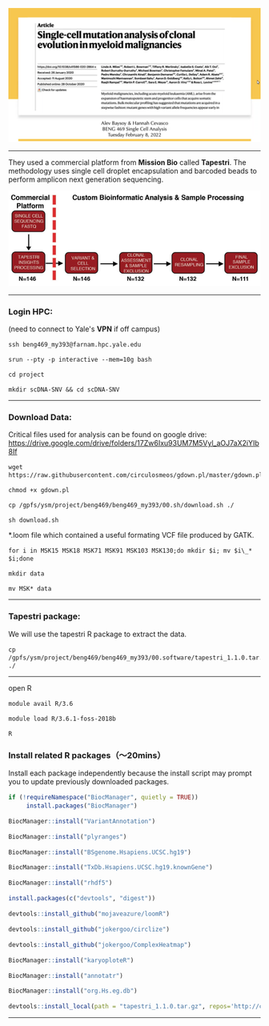 <p><img width="700" src="https://github.com/MingyuYang-Yale/BENG469/blob/main/SP21/Assignment2/Nature-paper.png" alt="foo bar" title="train &amp; tracks" /></p>

***
They used a commercial platform from **Mission Bio** called **Tapestri**. The methodology uses single cell droplet encapsulation and barcoded beads to perform amplicon next generation sequencing. 
<p><img width="700" src="https://github.com/MingyuYang-Yale/BENG469/blob/main/SP21/Assignment2/Pipeline.png" alt="foo bar" title="train &amp; tracks" /></p>

***
### Login HPC:
(need to connect to Yale's **VPN** if off campus)

```
ssh beng469_my393@farnam.hpc.yale.edu
```
```
srun --pty -p interactive --mem=10g bash
```
```
cd project
```
```
mkdir scDNA-SNV && cd scDNA-SNV
```

***
### Download Data:

Critical files used for analysis can be found on google drive: https://drive.google.com/drive/folders/17Zw6Ixu93UM7M5Vyl_aOJ7aX2iYIb8If

```
wget https://raw.githubusercontent.com/circulosmeos/gdown.pl/master/gdown.pl
```
```
chmod +x gdown.pl
```
```
cp /gpfs/ysm/project/beng469/beng469_my393/00.sh/download.sh ./
```
```
sh download.sh
```
*.loom file which contained a useful formating VCF file produced by GATK.

```
for i in MSK15 MSK18 MSK71 MSK91 MSK103 MSK130;do mkdir $i; mv $i\_* $i;done
```
```
mkdir data
```
```
mv MSK* data
```
***


### Tapestri package:

We will use the tapestri R package to extract the data.

```
cp /gpfs/ysm/project/beng469/beng469_my393/00.software/tapestri_1.1.0.tar.gz ./
```
***
open R
```
module avail R/3.6
```
```
module load R/3.6.1-foss-2018b
```
```
R
```
### Install related R packages（～20mins）

Install each package independently because the install script may prompt you to update previously downloaded packages.

```r
if (!requireNamespace("BiocManager", quietly = TRUE)) 
     install.packages("BiocManager")    
```
```r
BiocManager::install("VariantAnnotation")
```
```r
BiocManager::install("plyranges")
```
```r
BiocManager::install("BSgenome.Hsapiens.UCSC.hg19")
```
```r
BiocManager::install("TxDb.Hsapiens.UCSC.hg19.knownGene")
```
```r
BiocManager::install("rhdf5")
```
```r
install.packages(c("devtools", "digest"))
```

```r
devtools::install_github("mojaveazure/loomR")
```
```r
devtools::install_github("jokergoo/circlize")
```
```r
devtools::install_github("jokergoo/ComplexHeatmap")
```
```r
BiocManager::install("karyoploteR")
```
```r
BiocManager::install("annotatr")
```
```r
BiocManager::install("org.Hs.eg.db")
```
```r
devtools::install_local(path = "tapestri_1.1.0.tar.gz", repos='http://cran.us.r-project.org', upgrade="never")
```
***

